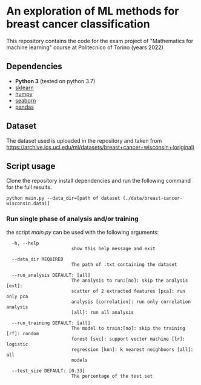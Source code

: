 # An exploration of ML methods for breast cancer classification
This repository contains the code for the exam project of "Mathematics for machine learning" course at Politecnico of Torino (years 2022)

## Dependencies
- **Python 3** (tested on python 3.7)
- [sklearn](https://scikit-learn.org)
- [numpy](https://numpy.org)
- [seaborn](https://seaborn.pydata.org)
- [pandas](https://pandas.pydata.org/)

## Dataset
The dataset used is uploaded in the repository and taken from https://archive.ics.uci.edu/ml/datasets/breast+cancer+wisconsin+(original)

## Script usage

Clone the repository install dependencies and run the following command for the full results.
```
python main.py --data_dir=[path of dataset (./data/breast-cancer-wisconsin.data)]
```

### Run single phase of analysis and/or training
the script *main.py* can be used with the following arguments:
```
  -h, --help            
                        show this help message and exit
                        
  --data_dir REQUIRED
                        The path of .txt containing the dataset
                        
  --run_analysis DEFAULT: [all]
                        The analysis to run:[no]: skip the analysis [ext]:
                        scatter of 2 extracted features [pca]: run only pca
                        analysis [correlation]: run only correlation analysis
                        [all]: run all analysis
                        
  --run_training DEFAULT: [all]
                        The model to train:[no]: skip the training [rf]: random
                        forest [svc]: support vector machine [lr]: logistic
                        regression [knn]: k nearest neighboors [all]: all
                        models
                        
  --test_size DEFAULT: [0.33]
                        The percentage of the test set
  ```
